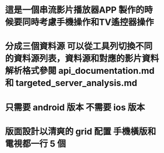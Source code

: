 # 這是一個串流影片播放器APP 製作的時候要同時考慮手機操作和TV遙控器操作
# 分成三個資料源 可以從工具列切換不同的資料源列表，資料源和對應的影片資料解析格式參閱 api_documentation.md 和 targeted_server_analysis.md
# 只需要 android 版本 不需要 ios 版本
# 版面設計以清爽的 grid 配置 手機橫版和電視都一行 5 個
